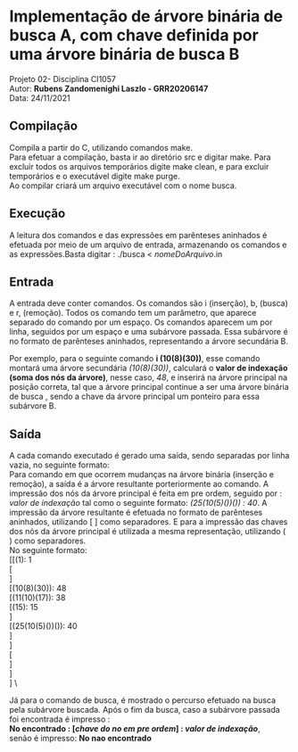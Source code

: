 # Implementação de árvore binária de busca A, com chave definida por uma árvore binária de busca B
Projeto 02- Disciplina CI1057\
Autor: __Rubens Zandomenighi Laszlo - GRR20206147__\
Data: 24/11/2021

## Compilação 
Compila a partir do C, utilizando comandos make.  
Para efetuar a compilação, basta ir ao diretório src e digitar make.
Para excluir todos os arquivos temporários digite make clean,
e para excluir temporários e o executável digite make purge.  
Ao compilar criará um arquivo executável com o nome busca.

## Execução
A leitura dos comandos e das expressões em parênteses aninhados é efetuada por meio de um arquivo de entrada, armazenando os comandos e as expressões.Basta digitar : 
./busca < _nomeDoArquivo_.in 

## Entrada
A entrada deve conter comandos. Os comandos são i (inserção), b, (busca) e r, (remoção). Todos os comando tem um parâmetro, que aparece separado do comando por um espaço. Os comandos aparecem um por linha, seguidos por um espaço e uma subárvore passada. Essa subárvore é no formato de parênteses aninhados, representando a árvore secundária B.

Por exemplo, para o seguinte comando __i (10(8)(30))__, esse comando montará uma árvore secundária _(10(8)(30))_, calculará o __valor de indexação (soma dos nós da árvore)__, nesse caso, _48_, e inserirá na árvore principal na posição correta, tal que a árvore principal continue a ser uma árvore binária de busca , sendo a chave da árvore principal um ponteiro para essa subárvore B. 

## Saída
A cada comando executado é gerado uma saída, sendo separadas por linha vazia, no seguinte formato: \
Para comando em que ocorrem mudanças na árvore binária (inserção e remoção), a saída é a árvore resultante porteriormente ao comando.
A impressão dos nós da árvore principal é feita em pre ordem, seguido por : _valor de indexação_  tal como o seguinte formato: 
 _(25(10(5)())()) : 40_. 
A impressão da árvore resultante é efetuada no formato de parênteses aninhados, utilizando  [ ] como separadores. E para a impressão das chaves dos nós da árvore principal é utilizada a mesma representação, utilizando ( ) como separadores.  
No seguinte formato: \
[[(1): 1 \
[  \
]  \
[(10(8)(30)): 48  \
[(11(10)(17)): 38  \
[(15): 15  \
]  \
[(25(10(5)())()): 40  \
]  \
]  \
[  \
]  \
]  \
]  \

Já para o comando de busca, é mostrado o percurso efetuado na busca pela subárvore buscada. Após o fim da busca, caso a subárvore passada foi encontrada é impresso  : \
**No encontrado : [_chave do no em pre ordem_] : _valor de indexação_**,\
senão é impresso:  **No nao encontrado**
